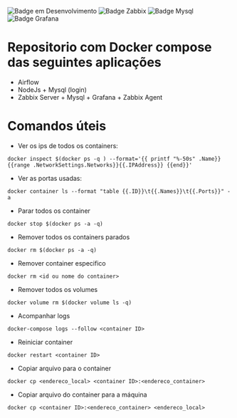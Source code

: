 ![Badge em Desenvolvimento](http://img.shields.io/static/v1?label=STATUS&message=EM%20DESENVOLVIMENTO&color=GREEN&style=plastic)
![Badge Zabbix](https://img.shields.io/static/v1?label=Zabbix&message=5.0&color=blue&style=plastic)
![Badge Mysql](https://img.shields.io/static/v1?label=MySql&message=5.7&color=blue&style=plastic)
![Badge Grafana](https://img.shields.io/static/v1?label=Grafana&message=9.3&color=blue&style=plastic)
# Repositorio com Docker compose das seguintes aplicações

* Airflow
* NodeJs + Mysql (login) 
* Zabbix Server + Mysql + Grafana + Zabbix Agent






# Comandos úteis
* Ver os ips de todos os containers:

```
docker inspect $(docker ps -q ) --format='{{ printf "%-50s" .Name}} {{range .NetworkSettings.Networks}}{{.IPAddress}} {{end}}'
```

* Ver as portas usadas:
```
docker container ls --format "table {{.ID}}\t{{.Names}}\t{{.Ports}}" -a
```

* Parar todos os container 

```
docker stop $(docker ps -a -q)
```

* Remover todos os containers parados

```
docker rm $(docker ps -a -q)
```

* Remover container especifico

```
docker rm <id ou nome do container>
```

* Remover todos os volumes
```
docker volume rm $(docker volume ls -q)
```
* Acompanhar logs
```
docker-compose logs --follow <container ID>
```
* Reiniciar container
```
docker restart <container ID>
```
* Copiar arquivo para o container
```
docker cp <endereco_local> <container ID>:<endereco_container>
```
* Copiar arquivo do container para a máquina
```
docker cp <container ID>:<endereco_container> <endereco_local>
```

